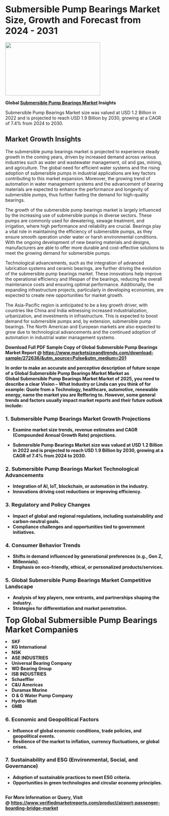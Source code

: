 <H1>Submersible Pump Bearings Market Size, Growth and Forecast from 2024 - 2031</H1><img class="aligncenter size-medium wp-image-584254" src="https://thirdeyenews.in/wp-content/uploads/2024/09/Global-Market-Research-300x168.jpeg" alt="" width="300" height="168" /><p><strong>Global&nbsp;<a href="https://www.marketsizeandtrends.com/download-sample/272636/&amp;utm_source=Pulse&amp;utm_medium=201">Submersible Pump Bearings Market</a> Insights</strong></p><p>Submersible Pump Bearings Market size was valued at USD 1.2 Billion in 2022 and is projected to reach USD 1.9 Billion by 2030, growing at a CAGR of 7.4% from 2024 to 2030.</p><p><h2>Market Growth Insights</h2> <p>The submersible pump bearings market is projected to experience steady growth in the coming years, driven by increased demand across various industries such as water and wastewater management, oil and gas, mining, and agriculture. The global need for efficient water systems and the rising adoption of submersible pumps in industrial applications are key factors contributing to this market expansion. Moreover, the growing trend of automation in water management systems and the advancement of bearing materials are expected to enhance the performance and longevity of submersible pumps, thus further fueling the demand for high-quality bearings.</p> <p><strong></strong></p> <p>The growth of the submersible pump bearings market is largely influenced by the increasing use of submersible pumps in diverse sectors. These pumps are commonly used for dewatering, sewage treatment, and irrigation, where high performance and reliability are crucial. Bearings play a vital role in maintaining the efficiency of submersible pumps, as they ensure smooth operation under water or harsh environmental conditions. With the ongoing development of new bearing materials and designs, manufacturers are able to offer more durable and cost-effective solutions to meet the growing demand for submersible pumps.</p> <p>Technological advancements, such as the integration of advanced lubrication systems and ceramic bearings, are further driving the evolution of the submersible pump bearings market. These innovations help improve the operational efficiency and lifespan of the bearings, reducing the overall maintenance costs and ensuring optimal performance. Additionally, the expanding infrastructure projects, particularly in developing economies, are expected to create new opportunities for market growth.</p> <p>The Asia-Pacific region is anticipated to be a key growth driver, with countries like China and India witnessing increased industrialization, urbanization, and investments in infrastructure. This is expected to boost demand for submersible pumps and, by extension, submersible pump bearings. The North American and European markets are also expected to grow due to technological advancements and the continued adoption of automation in industrial water management systems.</p> <p><strong></p><p><span class=""><strong>Download Full PDF Sample Copy of Global Submersible Pump Bearings Market Report</strong> @ <a href="https://www.marketsizeandtrends.com/download-sample/272636/&amp;utm_source=Pulse&amp;utm_medium=201" target="_blank">https://www.marketsizeandtrends.com/download-sample/272636/&amp;utm_source=Pulse&amp;utm_medium=201</a></span></p><p>In order to make an accurate and perceptive description of future scope of a Global&nbsp;Submersible Pump Bearings Market Market as Global&nbsp;Submersible Pump Bearings Market Market of 2025, you need to describe a clear Vision &ndash; What Industry or Linda can you think of for example: Quote from a Technology, healthcare, automotive, renewable energy, name the market you are Reffering to. However, some general trends and factors usually impact market reports and their future outlook include:</p><h3>1.&nbsp;<strong>Submersible Pump Bearings Market Growth Projections</strong></h3><ul><li>Examine market size trends, revenue estimates and CAGR (Compounded Annual Growth Rate) projections.</li><li><p>Submersible Pump Bearings Market size was valued at USD 1.2 Billion in 2022 and is projected to reach USD 1.9 Billion by 2030, growing at a CAGR of 7.4% from 2024 to 2030.</p></li></ul><h3>2.&nbsp;<strong>Submersible Pump Bearings Market Technological Advancements</strong></h3><ul><li>Integration of AI, IoT, blockchain, or automation in the industry.</li><li>Innovations driving cost reductions or improving efficiency.</li></ul><h3>3.&nbsp;<strong>Regulatory and Policy Changes</strong></h3><ul><li>Impact of global and regional regulations, including sustainability and carbon-neutral goals.</li><li>Compliance challenges and opportunities tied to government initiatives.</li></ul><h3>4.&nbsp;<strong>Consumer Behavior Trends</strong></h3><ul><li>Shifts in demand influenced by generational preferences (e.g., Gen Z, Millennials).</li><li>Emphasis on eco-friendly, ethical, or personalized products/services.</li></ul><h3>5.&nbsp;<strong>Global Submersible Pump Bearings Market Competitive Landscape</strong></h3><ul><li>Analysis of key players, new entrants, and partnerships shaping the industry.</li><li>Strategies for differentiation and market penetration.</li></ul><p data-pm-slice="1 1 []"><span style="color: inherit; font-family: inherit; font-size: 25px;">Top Global Submersible Pump Bearings Market Companies</span></p><div class="" data-test-id=""><p><li>SKF</li><li> KG International</li><li> NSK</li><li> ASE INDUSTRIES</li><li> Universal Bearing Company</li><li> WD Bearing Group</li><li> ISB INDUSTRIES</li><li> Schaeffler</li><li> C&U Americas</li><li> Duramax Marine</li><li> O & G Water Pump Company</li><li> Hydro-Watt</li><li> GMB</li></p></div><h3>6.&nbsp;<strong>Economic and Geopolitical Factors</strong></h3><ul><li>Influence of global economic conditions, trade policies, and geopolitical events.</li><li>Resilience of the market to inflation, currency fluctuations, or global crises.</li></ul><h3>7.&nbsp;<strong>Sustainability and ESG (Environmental, Social, and Governance)</strong></h3><ul><li>Adoption of sustainable practices to meet ESG criteria.</li><li>Opportunities in green technologies and circular economy principles.</li></ul><h2><strong style="font-size: 14px;">For More Information or Query, Visit @&nbsp;</strong><a style="background-color: #ffffff; font-size: 14px;" href="https://www.marketsizeandtrends.com/report/submersible-pump-bearings-market/" target="_blank">https://www.verifiedmarketreports.com/product/airport-passenger-boarding-bridge-market</a></h2>
